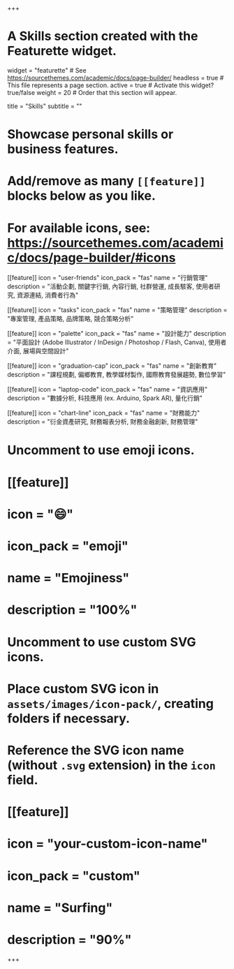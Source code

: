 +++
# A Skills section created with the Featurette widget.
widget = "featurette"  # See https://sourcethemes.com/academic/docs/page-builder/
headless = true  # This file represents a page section.
active = true  # Activate this widget? true/false
weight = 20  # Order that this section will appear.

title = "Skills"
subtitle = ""

# Showcase personal skills or business features.
# 
# Add/remove as many `[[feature]]` blocks below as you like.
# 
# For available icons, see: https://sourcethemes.com/academic/docs/page-builder/#icons

[[feature]]
  icon = "user-friends"
  icon_pack = "fas"
  name = "行銷管理"
  description = "活動企劃, 關鍵字行銷, 內容行銷, 社群營運, 成長駭客, 使用者研究, 資源連結, 消費者行為"
  
[[feature]]
  icon = "tasks"
  icon_pack = "fas"
  name = "策略管理"
  description = "專案管理, 產品策略, 品牌策略, 競合策略分析"  
  
[[feature]]
  icon = "palette"
  icon_pack = "fas"
  name = "設計能力"
  description = "平面設計 (Adobe Illustrator / InDesign / Photoshop / Flash, Canva), 使用者介面, 展場與空間設計"
  
[[feature]]
  icon = "graduation-cap"
  icon_pack = "fas"
  name = "創新教育"
  description = "課程規劃, 偏鄉教育, 教學媒材製作, 國際教育發展趨勢, 數位學習"

[[feature]]
  icon = "laptop-code"
  icon_pack = "fas"
  name = "資訊應用"
  description = "數據分析, 科技應用 (ex. Arduino, Spark AR), 量化行銷"
  
[[feature]]
  icon = "chart-line"
  icon_pack = "fas"
  name = "財務能力"
  description = "衍金資產研究, 財務報表分析, 財務金融創新, 財務管理"

# Uncomment to use emoji icons.
# [[feature]]
#  icon = ":smile:"
#  icon_pack = "emoji"
#  name = "Emojiness"
#  description = "100%"  

# Uncomment to use custom SVG icons.
# Place custom SVG icon in `assets/images/icon-pack/`, creating folders if necessary.
# Reference the SVG icon name (without `.svg` extension) in the `icon` field.
# [[feature]]
#  icon = "your-custom-icon-name"
#  icon_pack = "custom"
#  name = "Surfing"
#  description = "90%"

+++
